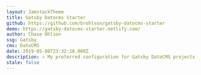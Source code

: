 ```yaml
---
layout: JamstackTheme
title: Gatsby Datocms Starter
github: https://github.com/brohlson/gatsby-datocms-starter
demo: https://gatsby-datocms-starter.netlify.com/
author: Chase Ohlson
ssg: Gatsby
cms: DatoCMS
date: 2019-05-08T23:32:18.000Z
description: ⚛️ My preferred configuration for Gatsby DatoCMS projects
stale: false
---
```

